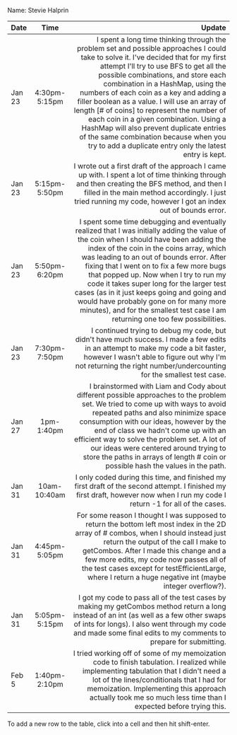 Name: Stevie Halprin

| Date   |     Time      |                                                                                                                                                                                                                                                                                                                                                                                                                                                                                                                                                                                            Update |
|:-------|:-------------:|--------------------------------------------------------------------------------------------------------------------------------------------------------------------------------------------------------------------------------------------------------------------------------------------------------------------------------------------------------------------------------------------------------------------------------------------------------------------------------------------------------------------------------------------------------------------------------------------------:|
| Jan 23 | 4:30pm-5:15pm | I spent a long time thinking through the problem set and possible approaches I could take to solve it. I've decided that for my first attempt I'll try to use BFS to get all the possible combinations, and store each combination in a HashMap, using the numbers of each coin as a key and adding a filler boolean as a value. I will use an array of length [# of coins] to represent the number of each coin in a given combination. Using a HashMap will also prevent duplicate entries of the same combination because when you try to add a duplicate entry only the latest entry is kept. |
| Jan 23 | 5:15pm-5:50pm |                                                                                                                                                                                                                                                                                                                                    I wrote out a first draft of the approach I came up with. I spent a lot of time thinking through and then creating the BFS method, and then I filled in the main method accordingly. I just tried running my code, however I got an index out of bounds error. |
| Jan 23 | 5:50pm-6:20pm |                                                  I spent some time debugging and eventually realized that I was initially adding the value of the coin when I should have been adding the index of the coin in the coins array, which was leading to an out of bounds error. After fixing that I went on to fix a few more bugs that popped up. Now when I try to run my code it takes super long for the larger test cases (as in it just keeps going and going and would have probably gone on for many more minutes), and for the smallest test case I am returning one too few possibilities. |
| Jan 23 | 7:30pm-7:50pm |                                                                                                                                                                                                                                                                                                                                            I continued trying to debug my code, but didn't have much success. I made a few edits in an attempt to make my code a bit faster, however I wasn't able to figure out why I'm not returning the right number/undercounting for the smallest test case. |
| Jan 27 |  1pm-1:40pm   |                                                                                                                                                           I brainstormed with Liam and Cody about different possible approaches to the problem set. We tried to come up with ways to avoid repeated paths and also minimize space consumption with our ideas, however by the end of class we hadn't come up with an efficient way to solve the problem set. A lot of our ideas were centered around trying to store the paths in arrays of length # coin or possible hash the values in the path. |
| Jan 31 | 10am-10:40am  |                                                                                                                                                                                                                                                                                                                                                                                                                     I only coded during this time, and finished my first draft of the second attempt. I finished my first draft, however now when I run my code I return -1 for all of the cases. |
| Jan 31 | 4:45pm-5:05pm |                                                                                                                                                                                                                     For some reason I thought I was supposed to return the bottom left most index in the 2D array of # combos, when I should instead just return the output of the call I make to getCombos. After I made this change and a few more edits, my code now passes all of the test cases except for testEfficientLarge, where I return a huge negative int (maybe integer overflow?). |
| Jan 31 | 5:05pm-5:15pm |                                                                                                                                                                                                                                                                                                                                       I got my code to pass all of the test cases by making my getCombos method return a long instead of an int (as well as a few other swaps of ints for longs). I also went through my code and made some final edits to my comments to prepare for submitting. |
| Feb 5  | 1:40pm-2:10pm |                                                                                                                                                                                                                                                                                                I tried working off of some of my memoization code to finish tabulation. I realized while implementing tabulation that I didn't need a lot of the lines/conditionals that I had for memoization. Implementing this approach actually took me so much less time than I expected before trying this. |


To add a new row to the table, click into a cell and then hit shift-enter.